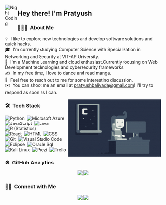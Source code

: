 

<img alt="Night Coding" src="./assets/Hand%20Wave.gif" width='40' align="left"/><h2>Hey there! I'm Pratyush</h2>

<!-- ## 👋 &nbsp;Hey there! I'm Pratyush -->

### 👨🏻‍💻 &nbsp;About Me

💡 &nbsp;I like to explore new technologies and develop software solutions and quick hacks.\
🎓 &nbsp;I'm currently studying Computer Science with Specialization in Networking and Security at VIT-AP University.\
🌱 &nbsp;I'm a Machine Learning and cloud enthusiast.Currently focusing on Web Development technologies and cybersecurity frameworks.\
✍️ &nbsp;In my free time, I love to dance and read manga.\
💬 &nbsp;Feel free to reach out to me for some interesting discussion.\
✉️ &nbsp;You can shoot me an email at pratyushbalivada@gmail.com! I'll try to respond as soon as I can.

<img alt="Night Coding" src="https://raw.githubusercontent.com/AVS1508/AVS1508/master/assets/Night-Coding.gif" align="right"/>

### 🛠 &nbsp;Tech Stack

![Python](https://img.shields.io/badge/Python-14354C?style=for-the-badge&logo=python&logoColor=white)&nbsp;
![Microsoft Azure](https://img.shields.io/badge/Microsoft_Azure-0089D6?style=for-the-badge&logo=microsoft-azure&logoColor=white)&nbsp;
![JavaScript](https://img.shields.io/badge/JavaScript-F7DF1E?style=for-the-badge&logo=javascript&logoColor=black)&nbsp;
![Java](https://img.shields.io/badge/Java-ED8B00?style=for-the-badge&logo=java&logoColor=white)&nbsp;
![R (Statistics)](https://img.shields.io/badge/R-276DC3?style=for-the-badge&logo=r&logoColor=white)\
![React](https://img.shields.io/badge/React-20232A?style=for-the-badge&logo=react&logoColor=61DAFB)&nbsp;
![HTML](https://img.shields.io/badge/HTML-239120?style=for-the-badge&logo=html5&logoColor=white)&nbsp;
![CSS](https://img.shields.io/badge/CSS-239120?&style=for-the-badge&logo=css3&logoColor=white)&nbsp;
![Git](https://img.shields.io/badge/GIT-E44C30?style=for-the-badge&logo=git&logoColor=white)&nbsp;
![Visual Studio Code](https://img.shields.io/badge/Visual_Studio_Code-0078D4?style=for-the-badge&logo=visual%20studio%20code&logoColor=white)&nbsp;
![Eclipse](https://img.shields.io/badge/Eclipse-2C2255?style=for-the-badge&logo=eclipse&logoColor=white)&nbsp;
![Oracle Sql](https://img.shields.io/badge/Oracle-F80000?style=for-the-badge&logo=Oracle&logoColor=white)&nbsp;
![Kali Linux](https://img.shields.io/badge/Kali_Linux-557C94?style=for-the-badge&logo=kali-linux&logoColor=white)&nbsp;
![Prezi](https://img.shields.io/badge/Prezi-3181FF?style=for-the-badge&logo=prezi&logoColor=white)&nbsp;
![Trello](https://img.shields.io/badge/Trello-0052CC?style=for-the-badge&logo=trello&logoColor=white)


### ⚙️ &nbsp;GitHub Analytics

<p align="center">
<a href="https://github.com/Pratyush1705">
  <img height="180em" src="https://github-readme-stats-eight-theta.vercel.app/api?username=Pratyush1705&show_icons=true&theme=algolia&include_all_commits=true&count_private=true"/>
  <img height="180em" src="https://github-readme-stats.vercel.app/api/top-langs/?username=Pratyush1705&layout=compact&langs_count=8&theme=algolia"/>
</a>
</p>

### 🤝🏻 &nbsp;Connect with Me

<p align="center">
<a href="https://www.linkedin.com/in/balivada-pratyush-ab659b207/"><img src="https://img.shields.io/badge/-Pratyush%20Balivada-0077B5?style=flat&logo=Linkedin&logoColor=white"/></a>
<a href="mailto:pratyushbalivada@gmail.com"><img src="https://img.shields.io/badge/-pratyushbalivada@gmail.com-D14836?style=flat&logo=Gmail&logoColor=white"/></a>
</p>
